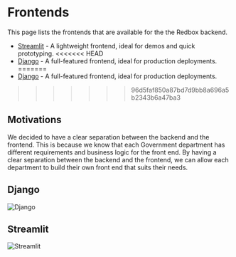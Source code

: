 # Frontends

This page lists the frontends that are available for the the Redbox backend.

- [Streamlit](https://github.com/i-dot-ai/redbox-copilot-streamlit) -  A lightweight frontend, ideal for demos and quick prototyping.
<<<<<<< HEAD
- [Django](https://github.com/i-dot-ai/redbox/tree/main/django_app) - A full-featured frontend, ideal for production deployments.
=======
- [Django](https://github.com/i-dot-ai/redbox-copilot/tree/main/django-app) - A full-featured frontend, ideal for production deployments.
>>>>>>> 96d5faf850a87bd7d9bb8a696a5b2343b6a47ba3

## Motivations

We decided to have a clear separation between the backend and the frontend. This is because we know that each Government department has different requirements and business logic for the front end. By having a clear separation between the backend and the frontend, we can allow each department to build their own front end that suits their needs.

## Django

![Django](../assets/redbox_django_ui.gif)

## Streamlit

![Streamlit](../assets/streamlit_chat.gif)
